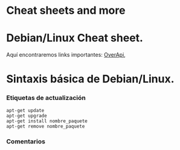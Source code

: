 # Cheat sheets and more 

# Debian/Linux Cheat sheet.

Aquí encontraremos links importantes: [OverApi](https://overapi.com/linux), <br>

# Sintaxis básica de Debian/Linux.

### Etiquetas de actualización
```linux
apt-get update
apt-get upgrade
apt-get install nombre_paquete
apt-get remove nombre_paquete
```
### Comentarios
